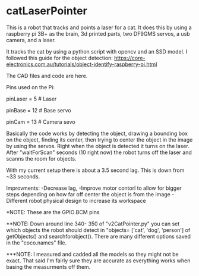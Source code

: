 # catLaserPointer
This is a robot that tracks and points a laser for a cat.
It does this by using a raspberry pi 3B+ as the brain, 3d printed parts, two DF9GMS servos, a usb camera, and a laser.

It tracks the cat by using a python script with opencv and an SSD model. 
I followed this guide for the object detection: https://core-electronics.com.au/tutorials/object-identify-raspberry-pi.html 

The CAD files and code are here. 

Pins used on the Pi: 

  pinLaser = 5    # Laser     
  
  pinBase = 12    # Base servo
  
  pinCam = 13     # Camera sevo


Basically the code works by detecting the object, drawing a bounding box on the object, finding its center, then trying to center the object in the image by using the servos. 
Right when the object is detected it turns on the laser. 
After "waitForScan" seconds (10 right now) the robot turns off the laser and scanns the room for objects. 


With my current setup there is about a 3.5 second lag. This is down from ~33 seconds.

Improvments:
  -Decrease lag, 
  -Improve motor contorl to allow for bigger steps depending on how far off center the object is from the image
  -Different robot physical design to increase its workspace


*NOTE: These are the GPIO.BCM pins

**NOTE: Down around line 340- 350 of "v2CatPointer.py" you can set which objects the robot should detect in "objects= ['cat', 'dog', 'person'] of getObjects() and searchforobject(). There are many different options saved in the "coco.names" file. 

***NOTE: I measured and cadded all the models so they might not be exact. That said I'm fairly sure they are accurate as everything works when basing the measurments off them.
